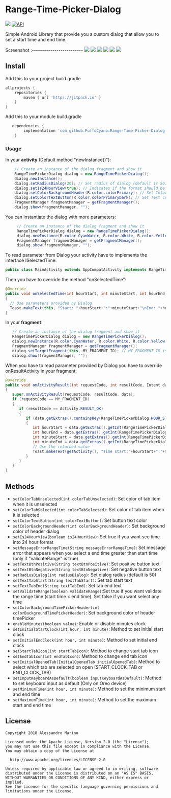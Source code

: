 # Range-Time-Picker-Dialog
[![](https://img.shields.io/badge/license-Apache%20License%202.0-blue.svg)](https://www.apache.org/licenses/LICENSE-2.0.html)
<a target="_blank" href="https://developer.android.com/reference/android/os/Build.VERSION_CODES.html#ICE_CREAM_SANDWICH"><img src="https://img.shields.io/badge/API-14%2B-blue.svg?style=flat" alt="API" /></a>

Simple Android Library that provide you a custom dialog that allow you to set a start time and end time.

Screenshot
:-------------------------
![](https://i.imgur.com/TbBcjS5.jpg?1) ![](https://i.imgur.com/c2J691x.jpg?1)
![](https://i.imgur.com/R9PtA0x.jpg?1) ![](https://i.imgur.com/8a4R16O.jpg?1)
![](https://i.imgur.com/Sh8BHNB.jpg?1) ![](https://i.imgur.com/6MRme3P.jpg?1)

## Install
Add this to your project build.gradle
``` gradle
allprojects {
    repositories {
        maven { url 'https://jitpack.io' }
    }
}
```
Add this to your module build.gradle

```gradle
   dependencies {
        implementation 'com.github.PuffoCyano:Range-Time-Picker-Dialog:v1.8'
    }

```
### Usage
In your <b>activity</b> (Default method "newInstance()"):
```java
    // Create an instance of the dialog fragment and show it
    RangeTimePickerDialog dialog = new RangeTimePickerDialog();
    dialog.newInstance();
    dialog.setRadiusDialog(20); // Set radius of dialog (default is 50)
    dialog.setIs24HourView(true); // Indicates if the format should be 24 hours
    dialog.setColorBackgroundHeader(R.color.colorPrimary); // Set Color of Background header dialog
    dialog.setColorTextButton(R.color.colorPrimaryDark); // Set Text color of button
    FragmentManager fragmentManager = getFragmentManager();
    dialog.show(fragmentManager, "");
```
You can instantiate the dialog with more parameters:
```java
     // Create an instance of the dialog fragment and show it
     RangeTimePickerDialog dialog = new RangeTimePickerDialog();
     dialog.newInstance(R.color.CyanWater, R.color.White, R.color.Yellow, R.color.colorPrimary, true);
     FragmentManager fragmentManager = getFragmentManager();
     dialog.show(fragmentManager, "");
```
To read parameter from Dialog your activity have to implements the interface ISelectedTime:
```java
public class MainActivity extends AppCompatActivity implements RangeTimePickerDialog.ISelectedTime
```
Then you have to override the method "onSelectedTime":
```java
@Override
public void onSelectedTime(int hourStart, int minuteStart, int hourEnd, int minuteEnd)
{
  // Use parameters provided by Dialog
  Toast.makeText(this, "Start: "+hourStart+":"+minuteStart+"\nEnd: "+hourEnd+":"+minuteEnd, Toast.LENGTH_SHORT).show();
}
```
In your <b>fragment</b>:
```java
   // Create an instance of the dialog fragment and show it
   RangeTimePickerDialog dialog = new RangeTimePickerDialog();
   dialog.newInstance(R.color.CyanWater, R.color.White, R.color.Yellow, R.color.colorPrimary, true);
   FragmentManager fragmentManager = getFragmentManager();
   dialog.setTargetFragment(this, MY_FRAGMENT_ID); // MY_FRAGMENT_ID is a personal identifier that allow you to get parameter from dialog into onActivityResult
   dialog.show(fragmentManager, "");
```
When you have to read parameter provided by Dialog you have to override onResultActivity in your fragment:
```java
@Override
public void onActivityResult(int requestCode, int resultCode, Intent data)
{
   super.onActivityResult(requestCode, resultCode, data);
   if (requestCode == MY_FRAGMENT_ID)
   {
      if (resultCode == Activity.RESULT_OK)
      {
         if (data.getExtras().containsKey(RangeTimePickerDialog.HOUR_START))
         {
            int hourStart = data.getExtras().getInt(RangeTimePickerDialog.HOUR_START);
            int hourEnd = data.getExtras().getInt(RangeTimePickerDialog.HOUR_END);
            int minuteStart = data.getExtras().getInt(RangeTimePickerDialog.MINUTE_START);
            int minuteEnd = data.getExtras().getInt(RangeTimePickerDialog.MINUTE_END);
            // Use the returned value
            Toast.makeText(getActivity(), "Time start:"+hourStart+":"+minuteStart+"\nUntil: "+hourEnd+":"+minuteEnd, Toast.LENGTH_SHORT).show();
         }
      }
   }
}
```
## Methods
 * `setColorTabUnselected(int colorTabUnselected)`: Set color of tab item when it is unselected
 * `setColorTabSelected(int colorTabSelected)`: Set color of tab item when it is selected
 * `setColorTextButton(int colorTextButton)`: Set button text color
 * `setColorBackgroundHeader(int colorBackgroundHeader)`: Set background color of header dialog
 * `setIs24HourView(boolean is24HourView)`: Set true if you want see time into 24 hour format
 * `setMessageErrorRangeTime(String messageErrorRangeTime)`: Set message error that appears when you select a end time greater than start time (only if "validateRange" is true)
 * `setTextBtnPositive(String textBtnPositive)`: Set positive button text
 * `setTextBtnNegative(String textBtnNegative)`: Set negative button text
 * `setRadiusDialog(int radiusDialog)`: Set dialog radius (default is 50)
 * `setTextTabStart(String textTabStart)`: Set tab start text
 * `setTextTabEnd(String textTabEnd)`: Set tab end text
 * `setValidateRange(boolean validateRange)`:Set true if you want validate the range time (start time < end time). Set false if you want select any time
  * `setColorBackgroundTimePickerHeader(int colorBackgroundTimePickerHeader)`: Set background color of header timePicker
  * `enableMinutes(boolean value)`: Enable or disable minutes clock
  * `setInitialStartClock(int hour, int minute)`: Method to set initial start clock
  * `setInitialEndClock(int hour, int minute)`: Method to set initial end clock
  * `setStartTabIcon(int startTabIcon)`: Method to change start tab icon
  * `setEndTabIcon(int endTabIcon)`: Method to change end tab icon
  * `setInitialOpenedTab(InitialOpenedTab initialOpenedTab)`: Method to select which tab are selected on open (START_CLOCK_TAB or END_CLOCK_TAB)
  * `setInputKeyboardAsDefault(boolean inputKeyboardAsDefault)`: Method to set keyboard input as default (Only on Oreo device)
  * `setMinimumTime(int hour, int minute)`: Method to set the minimum start and end time
  * `setMaximumTime(int hour, int minute)`: Method to set the maximum start and end time
 
## License
```
Copyright 2018 Alessandro Marino

Licensed under the Apache License, Version 2.0 (the "License");
you may not use this file except in compliance with the License.
You may obtain a copy of the License at

  http://www.apache.org/licenses/LICENSE-2.0

Unless required by applicable law or agreed to in writing, software
distributed under the License is distributed on an "AS IS" BASIS,
WITHOUT WARRANTIES OR CONDITIONS OF ANY KIND, either express or implied.
See the License for the specific language governing permissions and
limitations under the License.
```
